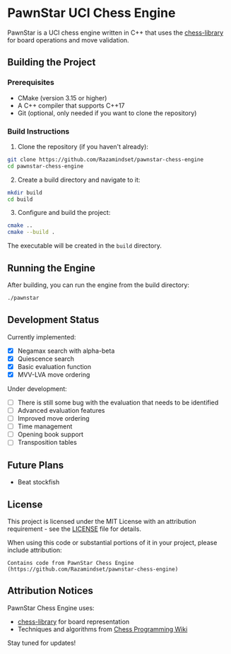 # PawnStar UCI Chess Engine

PawnStar is a UCI chess engine written in C++ that uses the [chess-library](https://github.com/Disservin/chess-library) for board operations and move validation.

## Building the Project

### Prerequisites

- CMake (version 3.15 or higher)
- A C++ compiler that supports C++17
- Git (optional, only needed if you want to clone the repository)

### Build Instructions

1. Clone the repository (if you haven't already):

```sh
git clone https://github.com/Razamindset/pawnstar-chess-engine
cd pawnstar-chess-engine
```

2. Create a build directory and navigate to it:

```sh
mkdir build
cd build
```

3. Configure and build the project:

```sh
cmake ..
cmake --build .
```

The executable will be created in the `build` directory.

## Running the Engine

After building, you can run the engine from the build directory:

```sh
./pawnstar
```

## Development Status

Currently implemented:

- [x] Negamax search with alpha-beta
- [x] Quiescence search
- [x] Basic evaluation function
- [x] MVV-LVA move ordering

Under development:

- [ ] There is still some bug with the evaluation that needs to be identified
- [ ] Advanced evaluation features
- [ ] Improved move ordering
- [ ] Time management
- [ ] Opening book support
- [ ] Transposition tables

## Future Plans

- Beat stockfish

## License

This project is licensed under the MIT License with an attribution requirement - see the [LICENSE](LICENSE) file for details.

When using this code or substantial portions of it in your project, please include attribution:

```
Contains code from PawnStar Chess Engine (https://github.com/Razamindset/pawnstar-chess-engine)
```

## Attribution Notices

PawnStar Chess Engine uses:

- [chess-library](https://github.com/Disservin/chess-library) for board representation
- Techniques and algorithms from [Chess Programming Wiki](https://www.chessprogramming.org)

Stay tuned for updates!
